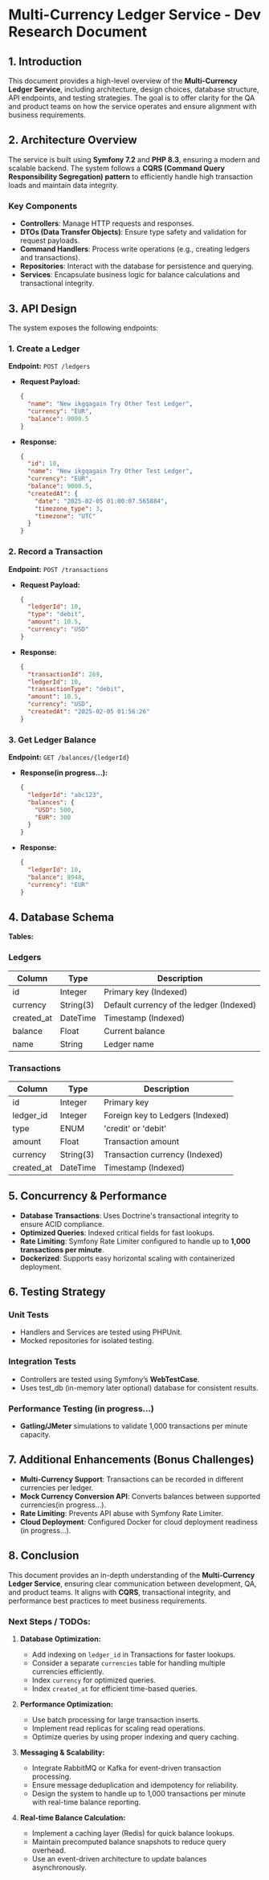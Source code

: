# Multi-Currency Ledger Service - Dev Research Document

## 1. Introduction

This document provides a high-level overview of the **Multi-Currency Ledger Service**, including architecture, design choices, database structure, API endpoints, and testing strategies. The goal is to offer clarity for the QA and product teams on how the service operates and ensure alignment with business requirements.

## 2. Architecture Overview

The service is built using **Symfony 7.2** and **PHP 8.3**, ensuring a modern and scalable backend. The system follows a **CQRS (Command Query Responsibility Segregation) pattern** to efficiently handle high transaction loads and maintain data integrity.

### Key Components

- **Controllers**: Manage HTTP requests and responses.
- **DTOs (Data Transfer Objects)**: Ensure type safety and validation for request payloads.
- **Command Handlers**: Process write operations (e.g., creating ledgers and transactions).
- **Repositories**: Interact with the database for persistence and querying.
- **Services**: Encapsulate business logic for balance calculations and transactional integrity.

## 3. API Design

The system exposes the following endpoints:

### **1. Create a Ledger**

**Endpoint:** `POST /ledgers`

- **Request Payload:**
  ```json
  {
    "name": "New ikgqagain Try Other Test Ledger",
    "currency": "EUR",
    "balance": 9000.5
  }
  ```
- **Response:**
  ```json
  {
    "id": 10,
    "name": "New ikgqagain Try Other Test Ledger",
    "currency": "EUR",
    "balance": 9000.5,
    "createdAt": {
      "date": "2025-02-05 01:00:07.565884",
      "timezone_type": 3,
      "timezone": "UTC"
    }
  }
  ```

### **2. Record a Transaction**

**Endpoint:** `POST /transactions`

- **Request Payload:**
  ```json
  {
    "ledgerId": 10,
    "type": "debit",
    "amount": 10.5,
    "currency": "USD"
  }
  ```
- **Response:**
  ```json
  {
    "transactionId": 269,
    "ledgerId": 10,
    "transactionType": "debit",
    "amount": 10.5,
    "currency": "USD",
    "createdAt": "2025-02-05 01:56:26"
  }
  ```

### **3. Get Ledger Balance**

**Endpoint:** `GET /balances/{ledgerId}`

- **Response(in progress...):**

  ```json
  {
    "ledgerId": "abc123",
    "balances": {
      "USD": 500,
      "EUR": 300
    }
  }
  ```

- **Response:**
  ```json
  {
    "ledgerId": 10,
    "balance": 8948,
    "currency": "EUR"
  }
  ```

## 4. Database Schema

**Tables:**

### **Ledgers**

| Column     | Type      | Description                              |
| ---------- | --------- | ---------------------------------------- |
| id         | Integer   | Primary key (Indexed)                    |
| currency   | String(3) | Default currency of the ledger (Indexed) |
| created_at | DateTime  | Timestamp (Indexed)                      |
| balance    | Float     | Current balance                          |
| name       | String    | Ledger name                              |

### **Transactions**

| Column     | Type      | Description                      |
| ---------- | --------- | -------------------------------- |
| id         | Integer   | Primary key                      |
| ledger_id  | Integer   | Foreign key to Ledgers (Indexed) |
| type       | ENUM      | 'credit' or 'debit'              |
| amount     | Float     | Transaction amount               |
| currency   | String(3) | Transaction currency (Indexed)   |
| created_at | DateTime  | Timestamp (Indexed)              |

## 5. Concurrency & Performance

- **Database Transactions**: Uses Doctrine's transactional integrity to ensure ACID compliance.
- **Optimized Queries**: Indexed critical fields for fast lookups.
- **Rate Limiting**: Symfony Rate Limiter configured to handle up to **1,000 transactions per minute**.
- **Dockerized**: Supports easy horizontal scaling with containerized deployment.

## 6. Testing Strategy

### **Unit Tests**

- Handlers and Services are tested using PHPUnit.
- Mocked repositories for isolated testing.

### **Integration Tests**

- Controllers are tested using Symfony’s **WebTestCase**.
- Uses test_db (in-memory later optional) database for consistent results.

### **Performance Testing (in progress...)**

- **Gatling/JMeter** simulations to validate 1,000 transactions per minute capacity.

## 7. Additional Enhancements (Bonus Challenges)

- **Multi-Currency Support**: Transactions can be recorded in different currencies per ledger.
- **Mock Currency Conversion API**: Converts balances between supported currencies(in progress...).
- **Rate Limiting**: Prevents API abuse with Symfony Rate Limiter.
- **Cloud Deployment**: Configured Docker for cloud deployment readiness (in progress...).

## 8. Conclusion

This document provides an in-depth understanding of the **Multi-Currency Ledger Service**, ensuring clear communication between development, QA, and product teams. It aligns with **CQRS**, transactional integrity, and performance best practices to meet business requirements.

### **Next Steps / TODOs:**

1. **Database Optimization:**

   - Add indexing on `ledger_id` in Transactions for faster lookups.
   - Consider a separate `currencies` table for handling multiple currencies efficiently.
   - Index `currency` for optimized queries.
   - Index `created_at` for efficient time-based queries.

2. **Performance Optimization:**

   - Use batch processing for large transaction inserts.
   - Implement read replicas for scaling read operations.
   - Optimize queries by using proper indexing and query caching.

3. **Messaging & Scalability:**

   - Integrate RabbitMQ or Kafka for event-driven transaction processing.
   - Ensure message deduplication and idempotency for reliability.
   - Design the system to handle up to 1,000 transactions per minute with real-time balance reporting.

4. **Real-time Balance Calculation:**
   - Implement a caching layer (Redis) for quick balance lookups.
   - Maintain precomputed balance snapshots to reduce query overhead.
   - Use an event-driven architecture to update balances asynchronously.
